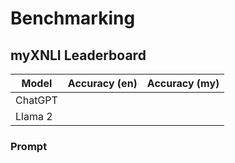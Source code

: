 # Benchmarking 

## myXNLI Leaderboard

Model | Accuracy (en) | Accuracy (my)
------------- | ------------- | -------------
ChatGPT | | 
Llama 2 | | 

### Prompt
